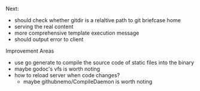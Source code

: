 
Next:
- should check whether gitdir is a relaltive path to git briefcase home
- serving the real content
- more comprehensive template execution message
- should output error to client

Improvement Areas
- use go generate to compile the source code of static files into the binary
- maybe godoc's vfs is worth noting
- how to reload server when code changes?
  - maybe githubnemo/CompileDaemon is worth noting
